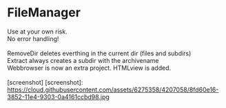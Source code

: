 FileManager
===========

Use at your own risk.<br />
No error handling!<br />
<br />
RemoveDir deletes everthing in the current dir (files and subdirs) <br />
Extract always creates a subdir with the archivename<br />
Webbrowser is now an extra project. HTMLview is added.<br />
<br />
[screenshot]
[screenshot]: https://cloud.githubusercontent.com/assets/6275358/4207058/8fd60e16-3852-11e4-9303-0a4161ccbd98.jpg
